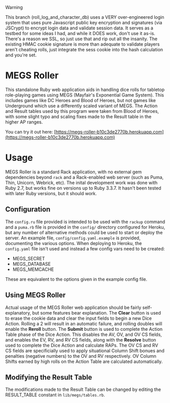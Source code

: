 > [!WARNING]  
> This branch (roll\_log\_and\_character\_db) uses a VERY over-engineered login system that uses pure Javascript
> public key encryption and signatures (via JSCrypt) to encrypt login data and validate session data. It serves
> as a testbed for some ideas I had, and while it DOES work, don't use it as-is. There's a reason we SSL, so just
> use that and rip out all the insanity. The existing HMAC cookie signature is more than adequate to validate
> players aren't cheating rolls, just integrate the sess cookie into the hash calculation and you're set.

# MEGS Roller
This standalone Ruby web application aids in handling dice rolls for tabletop role-playing games using MEGS (Mayfair's Exponential Game System). This includes games like DC Heroes and Blood of Heroes, but not games like Underground which use a differently scaled variant of MEGS. The Action and Result tables used by this program were taken from Blood of Heroes, with some slight typo and scaling fixes made to the Result table in the higher AP ranges.


You can try it out here: [https://megs-roller-b10c3de2770b.herokuapp.com](https://megs-roller-b10c3de2770b.herokuapp.com)

# Usage
MEGS Roller is a standard Rack application, with no external gem dependencies beyond `rack` and a Rack-enabled web server (such as Puma, Thin, Unicorn, Webrick, etc).  The inital development work was done with Ruby 2.7, but works fine on versions up to Ruby 3.3.7. It hasn't been tested with later Ruby versions, but it should work.

## Configuration
The `config.ru` file provided is intended to be used with the `rackup` command and a `puma.rb` file is provided in the `config/` directory configured for Heroku, but any number of alternative methods could be used to start or deploy the server. An example file, `config/config.yaml.example` is provided, documenting the various options. When deploying to Heroku, the `config.yaml` file isn't used and instead a few config vars need to be created:

* MEGS\_SECRET
* MEGS\_DATABASE
* MEGS\_MEMCACHE

These are equivalent to the options given in the example config file.

## Using MEGS Roller
Actual usage of the MEGS Roller web application should be fairly self-explanatory, but some features bear explanation. The **Clear** button is used to erase the cookie data and clear the input fields to begin a new Dice Action. Rolling a 2 will result in an automatic failure, and rolling doubles will enable the **Reroll** button. The **Submit** button is used to complete the Action Table phase of the Dice Action. This disables the AV, OV, and OV CS fields, and enables the EV, RV, and RV CS fields, along with the **Resolve** button used to complete the Dice Action and calculate RAPs. The OV CS and RV CS fields are specificially used to apply situational Column Shift bonues and penalties (negative numbers) to the OV and RV respectively. OV Column Shifts earned by high rolls on the Action Table are calculated automatically. 

## Modifying the Result Table
The modifications made to the Result Table can be changed by editing the RESULT\_TABLE constant in `lib/megs/tables.rb`.
